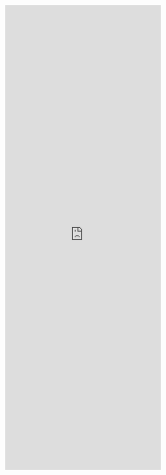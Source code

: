 <iframe 
    title='OverflowSet Examples'
    src='https://fabricweb.z5.web.core.windows.net/pr-deploy-site/refs/pull/9333/merge/fabric-website-resources/dist/index.html#/examples/overflowset?docsExample=true'
    frameborder='no'
    height='1500'
    style='width: 100%;'
>